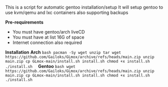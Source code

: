 This is a script for automatic gentoo installation/setup
It will setup gentoo to use kvm/qemu and lxc containers also supporting backups

**Pre-requirements**
* You must have gentoo/arch liveCD 
* You must have at list 16G of space
* Internet connection also required

**Installation**
    **Arch**
    ```bash
    pacman -Sy wget unzip tar
    wget https://github.com/Gailoks/GLmox/archive/refs/heads/main.zip
    unzip main.zip
    cp GLmox-main/install.sh install.sh
    chmod +x install.sh
    ./install.sh 
    ```
    **Gentoo**
    ```bash
    wget https://github.com/Gailoks/GLmox/archive/refs/heads/main.zip
    unzip main.zip
    cp GLmox-main/install.sh install.sh
    chmod +x install.sh
    ./install.sh 
    ```